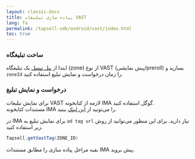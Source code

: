 ```yaml
---
layout: classic-docs
title: پیاده سازی تبلیغات VAST
lang: fa
permalink: /tapsell-sdk/android/vast/index.html
toc: true
---
```

### ساخت تبلیغگاه
ابتدا از [پنل تپسل](https://dashboard.tapsell.ir/) یک تبلیغگاه (zone) از نوع VAST (پیش نمایشی/preroll) بسازید و `zoneId` را زمان درخواست و نمایش تبلیغ استفاده کنید.

### درخواست و نمایش تبلیغ
برای نمایش تبلیغات VAST لازمه از کتابخونه IMA گوگل استفاده کنید.  
مستندات کتابخونه IMA را می‌تونید از [این لینک](https://developers.google.com/interactive-media-ads/docs/sdks/android) ببنید.  

در IMA برای نمایش تبلیغ به `ad tag url` نیاز دارید. برای این منظور می‌توانید از روش زیر استفاده کنید.

```java
Tapsell.getVastTag(ZONE_ID)
```
بقیه مراحل پیاده سازی را مطابق مستندات IMA پیش بروید.  